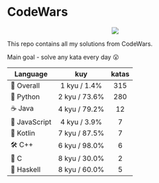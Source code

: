 # CodeWars

<p align="center">
  <img src="https://www.codewars.com/users/yurii_karabas/badges/large">
</p>

This repo contains all my solutions from CodeWars.

Main goal - solve any kata every day :open_mouth:

| Language                | kuy              | katas                 |
|---                      |:---:             |:---:                  |
|:dizzy: Overall          | 1 kyu / 1.4%    | 315       |
|:snake: Python           | 2 kyu / 73.6%     | 280        |
|:coffee: Java            | 4 kyu / 79.2%       | 12          |
|:see_no_evil: JavaScript | 4 kyu / 3.9% | 7    |
|:seedling: Kotlin        | 7 kyu / 87.5%     | 7        |
|:hammer_and_wrench: C++  | 6 kyu / 98.0%        | 6           |
|:wrench: C               | 8 kyu / 30.0%          | 2             |
|:link: Haskell           | 8 kyu / 60.0%    | 5       |